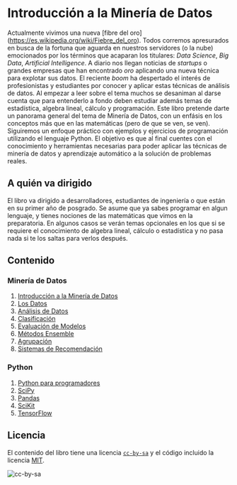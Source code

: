# Introducción a la Minería de Datos

Actualmente vivimos una nueva [fibre del oro] (https://es.wikipedia.org/wiki/Fiebre_del_oro). Todos corremos apresurados en busca de la fortuna que aguarda en nuestros servidores (o la nube) emocionados por los términos que acaparan los titulares: *Data Science*, *Big Data*, *Artificial Intelligence*. A diario nos llegan noticias de  *startups* o grandes empresas que han encontrado *oro* aplicando una nueva técnica para explotar sus datos. El reciente *boom* ha despertado el interés de profesionistas y estudiantes por conocer y aplicar estas técnicas de análisis de datos. Al empezar a leer sobre el tema muchos se desaniman al darse cuenta que para entenderlo a fondo deben estudiar además temas de estadística, algebra lineal, cálculo y programación. Este libro pretende darte un panorama general del tema de Minería de Datos, con un enfásis en los conceptos más que en las matemáticas (pero de que se ven, se ven). Siguiremos un enfoque práctico con ejemplos y ejercicios de programación utilizando el lenguaje Python. El objetivo es que al final cuentes con el conocimiento y herramientas necesarias para poder aplicar las técnicas de minería de datos y aprendizaje automático a la solución de problemas reales.

## A quién va dirigido

El libro va dirigido a desarrolladores, estudiantes de ingeniería o que están en su primer año de posgrado. Se asume que ya sabes programar en algun lenguaje, y tienes nociones de las matemáticas que vimos en la preparatoria. En algunos casos se verán temas opcionales en los que si se requiere el conocimiento de algebra lineal, cálculo o estadística y no pasa nada si te los saltas para verlos después.

## Contenido

### Minería de Datos

1. [Introducción a la Minería de Datos]()
2. [Los Datos]()
3. [Análisis de Datos]()
4. [Clasificación]()
5. [Evaluación de Modelos]()
5. [Métodos Ensemble]()
6. [Agrupación]()
7. [Sistemas de Recomendación]()

### Python
1. [Python para programadores]()
2. [SciPy]() 
3. [Pandas]()
4. [SciKit]()
5. [TensorFlow]()


## Licencia
El contenido del libro tiene una licencia
[`cc-by-sa`](https://creativecommons.org/licenses/by-sa/3.0/es/) y el código incluido la licencia [MIT](LICENSE).  

![cc-by-sa](https://i.creativecommons.org/l/by-sa/3.0/es/88x31.png)


